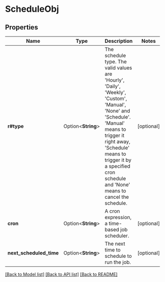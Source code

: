 # ScheduleObj

## Properties

Name | Type | Description | Notes
------------ | ------------- | ------------- | -------------
**r#type** | Option<**String**> | The schedule type. The valid values are 'Hourly', 'Daily', 'Weekly', 'Custom', 'Manual', 'None' and 'Schedule'. 'Manual' means to trigger it right away, 'Schedule' means to trigger it by a specified cron schedule and  'None' means to cancel the schedule.  | [optional]
**cron** | Option<**String**> | A cron expression, a time-based job scheduler. | [optional]
**next_scheduled_time** | Option<**String**> | The next time to schedule to run the job. | [optional]

[[Back to Model list]](../README.md#documentation-for-models) [[Back to API list]](../README.md#documentation-for-api-endpoints) [[Back to README]](../README.md)


